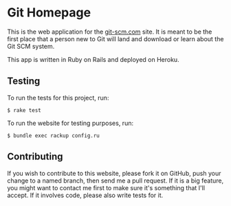 # Git Homepage

This is the web application for the [git-scm.com](http://git-scm.com) site.  It is meant to be the
first place that a person new to Git will land and download or learn about the
Git SCM system.

This app is written in Ruby on Rails and deployed on Heroku.

## Testing

To run the tests for this project, run:

    $ rake test

To run the website for testing purposes, run:

    $ bundle exec rackup config.ru

## Contributing

If you wish to contribute to this website, please fork it on GitHub, push your
change to a named branch, then send me a pull request. If it is a big feature,
you might want to contact me first to make sure it's something that I'll
accept.  If it involves code, please also write tests for it.


